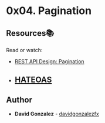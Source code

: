# 0x04. Pagination

## Resources:books:

Read or watch:

-   [REST API Design: Pagination](https://intranet.hbtn.io/rltoken/TjO9hjRkzAR2F2jNcUX7fQ)
-   ## [HATEOAS](https://intranet.hbtn.io/rltoken/7wmXMksUnZokxW_oHlLxrA)

## Author

-   **David Gonzalez** - [davidgonzalezfx](https://github.com/davidgonzalezfx)
